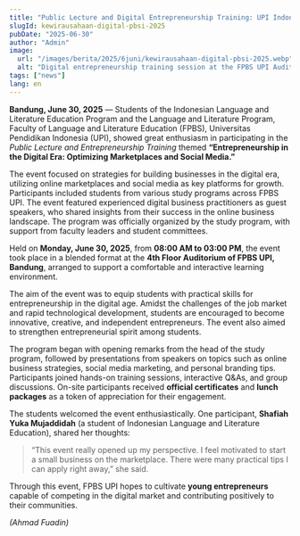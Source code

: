 ```yaml
---
title: "Public Lecture and Digital Entrepreneurship Training: UPI Indonesian Language Education Students Encouraged to Become Young Entrepreneurs"
slugId: kewirausahaan-digital-pbsi-2025
pubDate: "2025-06-30"
author: "Admin"
image:
  url: "/images/berita/2025/6juni/kewirausahaan-digital-pbsi-2025.webp"
  alt: "Digital entrepreneurship training session at the FPBS UPI Auditorium"
tags: ["news"]
lang: en
---
```


**Bandung, June 30, 2025** — Students of the Indonesian Language and Literature Education Program and the Language and Literature Program, Faculty of Language and Literature Education (FPBS), Universitas Pendidikan Indonesia (UPI), showed great enthusiasm in participating in the *Public Lecture and Entrepreneurship Training* themed **“Entrepreneurship in the Digital Era: Optimizing Marketplaces and Social Media.”**

The event focused on strategies for building businesses in the digital era, utilizing online marketplaces and social media as key platforms for growth. Participants included students from various study programs across FPBS UPI. The event featured experienced digital business practitioners as guest speakers, who shared insights from their success in the online business landscape. The program was officially organized by the study program, with support from faculty leaders and student committees.

Held on **Monday, June 30, 2025**, from **08:00 AM to 03:00 PM**, the event took place in a blended format at the **4th Floor Auditorium of FPBS UPI, Bandung**, arranged to support a comfortable and interactive learning environment.

The aim of the event was to equip students with practical skills for entrepreneurship in the digital age. Amidst the challenges of the job market and rapid technological development, students are encouraged to become innovative, creative, and independent entrepreneurs. The event also aimed to strengthen entrepreneurial spirit among students.

The program began with opening remarks from the head of the study program, followed by presentations from speakers on topics such as online business strategies, social media marketing, and personal branding tips. Participants joined hands-on training sessions, interactive Q&As, and group discussions. On-site participants received **official certificates** and **lunch packages** as a token of appreciation for their engagement.

The students welcomed the event enthusiastically. One participant, **Shafiah Yuka Mujaddidah** (a student of Indonesian Language and Literature Education), shared her thoughts:  
> “This event really opened up my perspective. I feel motivated to start a small business on the marketplace. There were many practical tips I can apply right away,” she said.

Through this event, FPBS UPI hopes to cultivate **young entrepreneurs** capable of competing in the digital market and contributing positively to their communities.

*(Ahmad Fuadin)*
